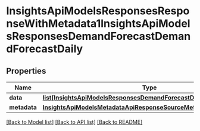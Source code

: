 # InsightsApiModelsResponsesResponseWithMetadata1InsightsApiModelsResponsesDemandForecastDemandForecastDaily

## Properties
Name | Type | Description | Notes
------------ | ------------- | ------------- | -------------
**data** | [**list[InsightsApiModelsResponsesDemandForecastDemandForecastDaily]**](InsightsApiModelsResponsesDemandForecastDemandForecastDaily.md) |  | [optional] 
**metadata** | [**InsightsApiModelsMetadataApiResponseSourceMetadata**](InsightsApiModelsMetadataApiResponseSourceMetadata.md) |  | [optional] 

[[Back to Model list]](../README.md#documentation-for-models) [[Back to API list]](../README.md#documentation-for-api-endpoints) [[Back to README]](../README.md)

